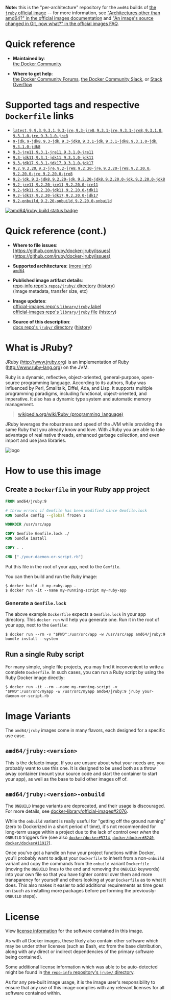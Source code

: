 <!--

********************************************************************************

WARNING:

    DO NOT EDIT "jruby/README.md"

    IT IS AUTO-GENERATED

    (from the other files in "jruby/" combined with a set of templates)

********************************************************************************

-->

**Note:** this is the "per-architecture" repository for the `amd64` builds of [the `jruby` official image](https://hub.docker.com/_/jruby) -- for more information, see ["Architectures other than amd64?" in the official images documentation](https://github.com/docker-library/official-images#architectures-other-than-amd64) and ["An image's source changed in Git, now what?" in the official images FAQ](https://github.com/docker-library/faq#an-images-source-changed-in-git-now-what).

# Quick reference

-	**Maintained by**:  
	[the Docker Community](https://github.com/jruby/docker-jruby)

-	**Where to get help**:  
	[the Docker Community Forums](https://forums.docker.com/), [the Docker Community Slack](https://dockr.ly/slack), or [Stack Overflow](https://stackoverflow.com/search?tab=newest&q=docker)

# Supported tags and respective `Dockerfile` links

-	[`latest`, `9`, `9.3`, `9.3.1`, `9.3-jre`, `9.3-jre8`, `9.3.1-jre`, `9.3.1-jre8`, `9.3.1.0`, `9.3.1.0-jre`, `9.3.1.0-jre8`](https://github.com/jruby/docker-jruby/blob/6952aa1b3f1d3c9d9dbba1cd3e8ac1d0c94db887/9.3/jre8/Dockerfile)
-	[`9-jdk`, `9-jdk8`, `9.3-jdk`, `9.3-jdk8`, `9.3.1-jdk`, `9.3.1-jdk8`, `9.3.1.0-jdk`, `9.3.1.0-jdk8`](https://github.com/jruby/docker-jruby/blob/6952aa1b3f1d3c9d9dbba1cd3e8ac1d0c94db887/9.3/jdk8/Dockerfile)
-	[`9.3-jre11`, `9.3.1-jre11`, `9.3.1.0-jre11`](https://github.com/jruby/docker-jruby/blob/6952aa1b3f1d3c9d9dbba1cd3e8ac1d0c94db887/9.3/jre11/Dockerfile)
-	[`9.3-jdk11`, `9.3.1-jdk11`, `9.3.1.0-jdk11`](https://github.com/jruby/docker-jruby/blob/6952aa1b3f1d3c9d9dbba1cd3e8ac1d0c94db887/9.3/jdk11/Dockerfile)
-	[`9.3-jdk17`, `9.3.1-jdk17`, `9.3.1.0-jdk17`](https://github.com/jruby/docker-jruby/blob/6952aa1b3f1d3c9d9dbba1cd3e8ac1d0c94db887/9.3/jdk17/Dockerfile)
-	[`9.2`, `9.2.20`, `9.2-jre`, `9.2-jre8`, `9.2.20-jre`, `9.2.20-jre8`, `9.2.20.0`, `9.2.20.0-jre`, `9.2.20.0-jre8`](https://github.com/jruby/docker-jruby/blob/6952aa1b3f1d3c9d9dbba1cd3e8ac1d0c94db887/9.2/jre8/Dockerfile)
-	[`9.2-jdk`, `9.2-jdk8`, `9.2.20-jdk`, `9.2.20-jdk8`, `9.2.20.0-jdk`, `9.2.20.0-jdk8`](https://github.com/jruby/docker-jruby/blob/6952aa1b3f1d3c9d9dbba1cd3e8ac1d0c94db887/9.2/jdk8/Dockerfile)
-	[`9.2-jre11`, `9.2.20-jre11`, `9.2.20.0-jre11`](https://github.com/jruby/docker-jruby/blob/6952aa1b3f1d3c9d9dbba1cd3e8ac1d0c94db887/9.2/jre11/Dockerfile)
-	[`9.2-jdk11`, `9.2.20-jdk11`, `9.2.20.0-jdk11`](https://github.com/jruby/docker-jruby/blob/6952aa1b3f1d3c9d9dbba1cd3e8ac1d0c94db887/9.2/jdk11/Dockerfile)
-	[`9.2-jdk17`, `9.2.20-jdk17`, `9.2.20.0-jdk17`](https://github.com/jruby/docker-jruby/blob/6952aa1b3f1d3c9d9dbba1cd3e8ac1d0c94db887/9.2/jdk17/Dockerfile)
-	[`9.2-onbuild`, `9.2.20-onbuild`, `9.2.20.0-onbuild`](https://github.com/jruby/docker-jruby/blob/6952aa1b3f1d3c9d9dbba1cd3e8ac1d0c94db887/9.2/onbuild-jdk8/Dockerfile)

[![amd64/jruby build status badge](https://img.shields.io/jenkins/s/https/doi-janky.infosiftr.net/job/multiarch/job/amd64/job/jruby.svg?label=amd64/jruby%20%20build%20job)](https://doi-janky.infosiftr.net/job/multiarch/job/amd64/job/jruby/)

# Quick reference (cont.)

-	**Where to file issues**:  
	[https://github.com/jruby/docker-jruby/issues](https://github.com/jruby/docker-jruby/issues)

-	**Supported architectures**: ([more info](https://github.com/docker-library/official-images#architectures-other-than-amd64))  
	[`amd64`](https://hub.docker.com/r/amd64/jruby/)

-	**Published image artifact details**:  
	[repo-info repo's `repos/jruby/` directory](https://github.com/docker-library/repo-info/blob/master/repos/jruby) ([history](https://github.com/docker-library/repo-info/commits/master/repos/jruby))  
	(image metadata, transfer size, etc)

-	**Image updates**:  
	[official-images repo's `library/jruby` label](https://github.com/docker-library/official-images/issues?q=label%3Alibrary%2Fjruby)  
	[official-images repo's `library/jruby` file](https://github.com/docker-library/official-images/blob/master/library/jruby) ([history](https://github.com/docker-library/official-images/commits/master/library/jruby))

-	**Source of this description**:  
	[docs repo's `jruby/` directory](https://github.com/docker-library/docs/tree/master/jruby) ([history](https://github.com/docker-library/docs/commits/master/jruby))

# What is JRuby?

JRuby (http://www.jruby.org) is an implementation of Ruby (http://www.ruby-lang.org) on the JVM.

Ruby is a dynamic, reflective, object-oriented, general-purpose, open-source programming language. According to its authors, Ruby was influenced by Perl, Smalltalk, Eiffel, Ada, and Lisp. It supports multiple programming paradigms, including functional, object-oriented, and imperative. It also has a dynamic type system and automatic memory management.

> [wikipedia.org/wiki/Ruby_(programming_language)](https://en.wikipedia.org/wiki/Ruby_%28programming_language%29)

JRuby leverages the robustness and speed of the JVM while providing the same Ruby that you already know and love. With JRuby you are able to take advantage of real native threads, enhanced garbage collection, and even import and use java libraries.

![logo](https://raw.githubusercontent.com/docker-library/docs/fbdaaa95f768de2cb4508dde956912f4081a824a/jruby/logo.png)

# How to use this image

## Create a `Dockerfile` in your Ruby app project

```dockerfile
FROM amd64/jruby:9

# throw errors if Gemfile has been modified since Gemfile.lock
RUN bundle config --global frozen 1

WORKDIR /usr/src/app

COPY Gemfile Gemfile.lock ./
RUN bundle install

COPY . .

CMD ["./your-daemon-or-script.rb"]
```

Put this file in the root of your app, next to the `Gemfile`.

You can then build and run the Ruby image:

```console
$ docker build -t my-ruby-app .
$ docker run -it --name my-running-script my-ruby-app
```

### Generate a `Gemfile.lock`

The above example `Dockerfile` expects a `Gemfile.lock` in your app directory. This `docker run` will help you generate one. Run it in the root of your app, next to the `Gemfile`:

```console
$ docker run --rm -v "$PWD":/usr/src/app -w /usr/src/app amd64/jruby:9 bundle install --system
```

## Run a single Ruby script

For many simple, single file projects, you may find it inconvenient to write a complete `Dockerfile`. In such cases, you can run a Ruby script by using the Ruby Docker image directly:

```console
$ docker run -it --rm --name my-running-script -v "$PWD":/usr/src/myapp -w /usr/src/myapp amd64/jruby:9 jruby your-daemon-or-script.rb
```

# Image Variants

The `amd64/jruby` images come in many flavors, each designed for a specific use case.

## `amd64/jruby:<version>`

This is the defacto image. If you are unsure about what your needs are, you probably want to use this one. It is designed to be used both as a throw away container (mount your source code and start the container to start your app), as well as the base to build other images off of.

## `amd64/jruby:<version>-onbuild`

The `ONBUILD` image variants are deprecated, and their usage is discouraged. For more details, see [docker-library/official-images#2076](https://github.com/docker-library/official-images/issues/2076).

While the `onbuild` variant is really useful for "getting off the ground running" (zero to Dockerized in a short period of time), it's not recommended for long-term usage within a project due to the lack of control over *when* the `ONBUILD` triggers fire (see also [`docker/docker#5714`](https://github.com/docker/docker/issues/5714), [`docker/docker#8240`](https://github.com/docker/docker/issues/8240), [`docker/docker#11917`](https://github.com/docker/docker/issues/11917)).

Once you've got a handle on how your project functions within Docker, you'll probably want to adjust your `Dockerfile` to inherit from a non-`onbuild` variant and copy the commands from the `onbuild` variant `Dockerfile` (moving the `ONBUILD` lines to the end and removing the `ONBUILD` keywords) into your own file so that you have tighter control over them and more transparency for yourself and others looking at your `Dockerfile` as to what it does. This also makes it easier to add additional requirements as time goes on (such as installing more packages before performing the previously-`ONBUILD` steps).

# License

View [license information](https://github.com/jruby/jruby/blob/master/COPYING) for the software contained in this image.

As with all Docker images, these likely also contain other software which may be under other licenses (such as Bash, etc from the base distribution, along with any direct or indirect dependencies of the primary software being contained).

Some additional license information which was able to be auto-detected might be found in [the `repo-info` repository's `jruby/` directory](https://github.com/docker-library/repo-info/tree/master/repos/jruby).

As for any pre-built image usage, it is the image user's responsibility to ensure that any use of this image complies with any relevant licenses for all software contained within.
